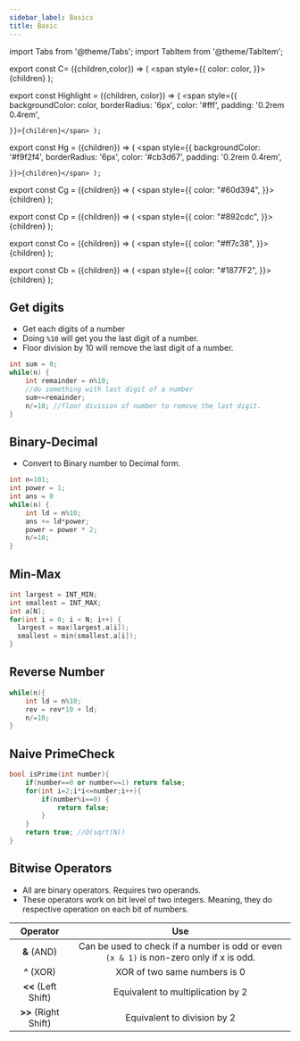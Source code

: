 ```yaml
---
sidebar_label: Basics
title: Basic
---
```

import Tabs from '@theme/Tabs';
import TabItem from '@theme/TabItem';
 

export const C= ({children,color}) => ( <span style={{
      color: color,
    }}>{children}</span> );

export const Highlight = ({children, color}) => ( <span style={{
      backgroundColor: color,
      borderRadius: '6px',
      color: '#fff',
      padding: '0.2rem 0.4rem',
      
    }}>{children}</span> );

export const Hg = ({children}) => ( <span style={{
      backgroundColor: '#f9f2f4',
      borderRadius: '6px',
      color: '#cb3d67',
      padding: '0.2rem 0.4rem',
      
    }}>{children}</span> );

export const Cg = ({children}) => ( <span style={{
      color: "#60d394",
    }}>{children}</span> );

export const Cp = ({children}) => ( <span style={{
      color: "#892cdc",
    }}>{children}</span> );

export const Co = ({children}) => ( <span style={{
      color: "#ff7c38",
    }}>{children}</span> );

export const Cb = ({children}) => ( <span style={{
      color: "#1877F2",
    }}>{children}</span> );

## Get digits

- Get each digits of a number
- Doing `%10` will get you the last digit of a number.
- Floor division by 10 will remove the last digit of a number.

```cpp
int sum = 0;
while(n) {
    int remainder = n%10;
    //do something with last digit of a number
    sum+=remainder;
    n/=10; //floor division of number to remove the last digit.
}
```

## Binary-Decimal

- Convert to Binary number to Decimal form.

```cpp
int n=101;
int power = 1;
int ans = 0
while(n) {
    int ld = n%10;
    ans += ld*power;
    power = power * 2;
    n/=10;
}
```

## Min-Max

```cpp
int largest = INT_MIN;
int smallest = INT_MAX;
int a[N];
for(int i = 0; i < N; i++) {
  largest = max(largest,a[i]);
  smallest = min(smallest,a[i]);
}
```

## Reverse Number

```cpp
while(n){
    int ld = n%10;
    rev = rev*10 + ld;
    n/=10;
}
```
## Naive PrimeCheck
```cpp
bool isPrime(int number){
    if(number==0 or number==1) return false;
    for(int i=2;i*i<=number;i++){
        if(number%i==0) {
            return false;
        }
    }
    return true; //O(sqrt(N))
}
```

## Bitwise Operators

- All are binary operators. Requires two operands.
- These operators work on bit level of two integers. Meaning, they do respective operation on each bit of numbers.

| Operator | Use | 
|:--------:|:-------:|
| **&** (AND) | Can be used to check if a number is odd or even `(x & 1)` is non-zero only if x is odd.|
| **^** (XOR) | XOR of two same numbers is 0 |
|**<<** (Left Shift) | Equivalent to multiplication by 2 | 
|**>>** (Right Shift) | Equivalent to division by 2 | 

